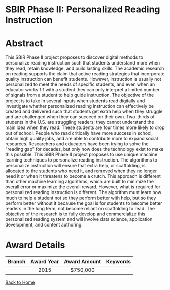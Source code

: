 
SBIR Phase II: Personalized Reading Instruction
===============================================

# Abstract


This SBIR Phase II project proposes to discover digital methods to personalize reading instruction such that students understand more when they read, retain knowledge, and build lasting skills. The academic research on reading supports the claim that active reading strategies that incorporate quality instruction can benefit students. However, instruction is usually not personalized to meet the needs of specific students, and even when an educator works 1:1 with a student they can only interpret a limited number of signals from a student to help guide instruction. The objective of the project is to take in several inputs when students read digitally and investigate whether personalized reading instruction can effectively be created and delivered such that students get extra help when they struggle and are challenged when they can succeed on their own. Two-thirds of students in the U.S. are struggling readers; they cannot understand the main idea when they read. These students are four times more likely to drop out of school. People who read critically have more success in school, obtain high quality jobs, and are able to contribute more to expand social resources. Researchers and educators have been trying to solve the "reading gap" for decades, but only now does the technology exist to make this possible. This SBIR Phase II project proposes to use unique machine learning techniques to personalize reading instruction. The algorithms to personalize instruction will ensure that extra help, or scaffolding, is allocated to the students who need it, and removed when they no longer need it or when it threatens to become a crutch. This approach is different than other machine learning algorithms, which are built to minimize the overall error or maximize the overall reward. However, what is required for personalized reading instruction is different. The algorithm must learn how much to help a student not so they perform better with help, but so they perform better without it because the goal is for students to become better readers in the long term, not become reliant on scaffolding to read. The objective of the research is to fully develop and commercialize this personalized reading system and will involve data science, application development, and content authoring.  

# Award Details

|Branch|Award Year|Award Amount|Keywords|
| :---: | :---: | :---: | :---: |
||2015|$750,000||
  
  


[Back to Home](https://github.com/chrischow/dod_sbir_awards/JT/#202)